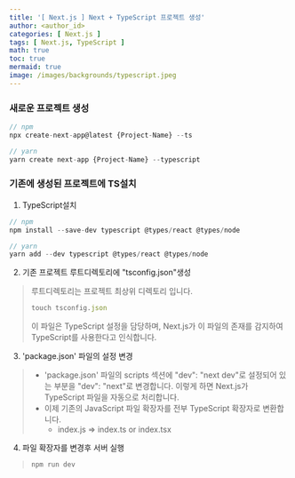 ```yaml
---
title: '[ Next.js ] Next + TypeScript 프로젝트 생성'
author: <author_id>
categories: [ Next.js ]
tags: [ Next.js, TypeScript ]
math: true
toc: true
mermaid: true
image: /images/backgrounds/typescript.jpeg
---
```


### 새로운 프로젝트 생성

```javascript
// npm
npx create-next-app@latest {Project-Name} --ts

// yarn
yarn create next-app {Project-Name} --typescript
```

### 기존에 생성된 프로젝트에 TS설치
1. TypeScript설치
  ```javascript
  // npm
  npm install --save-dev typescript @types/react @types/node
  
  // yarn
  yarn add --dev typescript @types/react @types/node
  ```
2. 기존 프로젝트 루트디렉토리에 "tsconfig.json"생성
> 루트디렉토리는 프로젝트 최상위 디렉토리 입니다.
>```javascript
>touch tsconfig.json
>```
>이 파일은 TypeScript 설정을 담당하며, Next.js가 이 파일의 존재를 감지하여 TypeScript를 사용한다고 인식합니다.

3. 'package.json' 파일의 설정 변경
> - 'package.json' 파일의 scripts 섹션에 "dev": "next dev"로 설정되어 있는 부분을 "dev": "next"로 변경합니다. 이렇게 하면 Next.js가 TypeScript 파일을 자동으로 처리합니다.
> - 이제 기존의 JavaScript 파일 확장자를 전부 TypeScript 확장자로 변환합니다.
>   - index.js => index.ts or index.tsx

4. 파일 확장자를 변경후 서버 실행
>```shell
>npm run dev
>```
